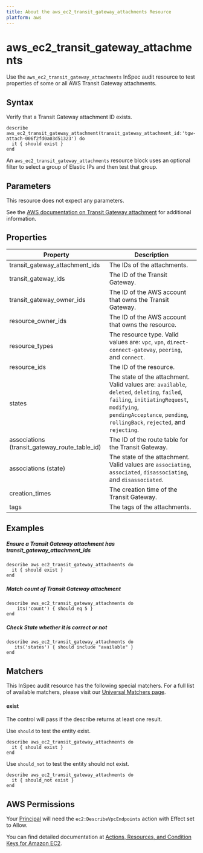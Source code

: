 ```yaml
---
title: About the aws_ec2_transit_gateway_attachments Resource
platform: aws
---
```


# aws_ec2_transit_gateway_attachments

Use the `aws_ec2_transit_gateway_attachments` InSpec audit resource to test properties of some or all AWS Transit Gateway attachments.

## Syntax

Verify that a Transit Gateway attachment ID exists.

    describe aws_ec2_transit_gateway_attachment(transit_gateway_attachment_id:'tgw-attach-006f2fd0a03d51323') do
      it { should exist }
    end

An `aws_ec2_transit_gateway_attachments` resource block uses an optional filter to select a group of Elastic IPs and then test that group.

## Parameters

This resource does not expect any parameters.

See the [AWS documentation on Transit Gateway attachment](https://docs.aws.amazon.com/AWSCloudFormation/latest/UserGuide/aws-resource-ec2-transitgatewayattachment.html) for additional information.

## Properties

| Property | Description|
| --- | --- |
| transit_gateway_attachment_ids | The IDs of the attachments. |
| transit_gateway_ids | The ID of the Transit Gateway. |
| transit_gateway_owner_ids | The ID of the AWS account that owns the Transit Gateway. |
| resource_owner_ids | The ID of the AWS account that owns the resource. |
| resource_types | The resource type. Valid values are: `vpc`, `vpn`, `direct-connect-gateway`, `peering`, and `connect`. |
| resource_ids | The ID of the resource. |
| states | The state of the attachment. Valid values are: `available`, `deleted`, `deleting`, `failed`, `failing`, `initiatingRequest`, `modifying`, `pendingAcceptance`, `pending`, `rollingBack`, `rejected`, and `rejecting`. |
| associations (transit_gateway_route_table_id) | The ID of the route table for the Transit Gateway. |
| associations (state) | The state of the attachment. Valid values are `associating`, `associated`, `disassociating`, and `disassociated`. |
| creation_times | The creation time of the Transit Gateway. |
| tags | The tags of the attachments. |

## Examples

##### Ensure a Transit Gateway attachment has transit_gateway_attachment_ids

    describe aws_ec2_transit_gateway_attachments do
      it { should exist }
    end

##### Match count of Transit Gateway attachment

    describe aws_ec2_transit_gateway_attachments do
        its('count') { should eq 5 }
    end

##### Check State whether it is correct or not

    describe aws_ec2_transit_gateway_attachments do
       its('states') { should include "available" }
    end

## Matchers

This InSpec audit resource has the following special matchers. For a full list of available matchers, please visit our [Universal Matchers page](https://www.inspec.io/docs/reference/matchers/).

#### exist

The control will pass if the describe returns at least one result.

Use `should` to test the entity exist.

    describe aws_ec2_transit_gateway_attachments do
      it { should exist }
    end


Use `should_not` to test the entity should not exist.

    describe aws_ec2_transit_gateway_attachments do
      it { should_not exist }
    end

## AWS Permissions

Your [Principal](https://docs.aws.amazon.com/IAM/latest/UserGuide/intro-structure.html#intro-structure-principal) will need the `ec2:DescribeVpcEndpoints` action with Effect set to Allow.

You can find detailed documentation at [Actions, Resources, and Condition Keys for Amazon EC2](https://docs.aws.amazon.com/IAM/latest/UserGuide/list_amazonec2.html).
